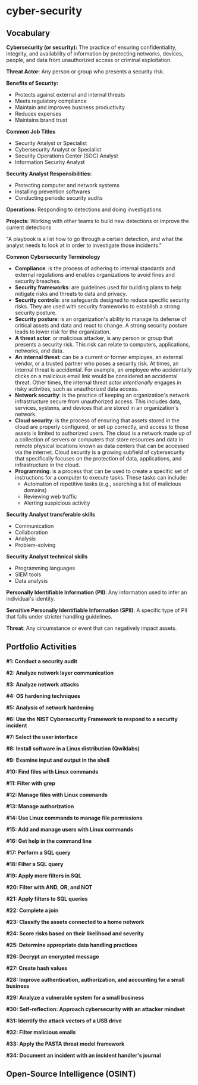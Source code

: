 # cyber-security
## Vocabulary
**Cybersecurity (or security):** The practice of ensuring confidentiality, integrity, and availability of information by protecting networks, devices, people, and data from unauthorized access or criminal exploitation.

**Threat Actor:** Any person or group who presents a security risk.

**Benefits of Security:**
* Protects against external and internal threats
* Meets regulatory compliance
* Maintain and improves business productivity
* Reduces expenses
* Maintains brand trust

**Common Job Titles**
* Security Analyst or Specialist
* Cybersecurity Analyst or Specialist
* Security Operations Center (SOC) Analyst
* Information Security Analyst

**Security Analyst Responsibilities:**
* Protecting computer and network systems
* Installing prevention softwares
* Conducting periodic security audits

**Operations:** Responding to detections and doing investigations

**Projects:** Working with other teams to build new detections or improve the current detections

"A playbook is a list how to go through a certain detection, and what the analyst needs to look at in order to investigate those incidents."

**Common Cybersecurity Terminology**
* **Compliance**: is the process of adhering to internal standards and external regulations and enables organizations to avoid fines and security breaches.
* **Security frameworks**: are guidelines used for building plans to help mitigate risks and threats to data and privacy.
* **Security controls**: are safeguards designed to reduce specific security risks. They are used with security frameworks to establish a strong security posture.
* **Security posture**: is an organization's ability to manage its defense of critical assets and data and react to change. A strong security posture leads to lower risk for the organization.
* **A threat actor**: or malicious attacker, is any person or group that presents a security risk. This risk can relate to computers, applications, networks, and data.
* **An internal threat**: can be a current or former employee, an external vendor, or a trusted partner who poses a security risk. At times, an internal threat is accidental. For example, an employee who accidentally clicks on a malicious email link would be considered an accidental threat. Other times, the internal threat actor *intentionally* engages in risky activities, such as unauthorized data access.
* **Network security**: is the practice of keeping an organization's network infrastructure secure from unauthorized access. This includes data, services, systems, and devices that are stored in an organization's network.
* **Cloud security**: is the process of ensuring that assets stored in the cloud are properly configured, or set up correctly, and access to those assets is limited to authorized users. The cloud is a network made up of a collection of servers or computers that store resources and data in remote physical locations known as data centers that can be accessed via the internet. Cloud security is a growing subfield of cybersecurity that specifically focuses on the protection of data, applications, and infrastructure in the cloud.
* **Programming**: is a process that can be used to create a specific set of instructions for a computer to execute tasks. These tasks can include:
  * Automation of repetitive tasks (e.g., searching a list of malicious domains)
  * Reviewing web traffic
  * Alerting suspicious activity

**Security Analyst transferable skills**
* Communication
* Collaboration
* Analysis
* Problem-solving

**Security Analyst technical skills**
* Programming languages
* SIEM tools
* Data analysis

**Personally Identifiable Information (PII)**: Any information used to infer an individual's identity.

**Sensitive Personally Identifiable Information (SPII)**: A specific type of PII that falls under stricter handling guidelines.

**Threat**: Any circumstance or event that can negatively impact assets.

## Portfolio Activities
**#1: Conduct a security audit**

**#2: Analyze network layer communication**

**#3: Analyze network attacks**

**#4: OS hardening techniques**

**#5: Analysis of network hardening**

**#6: Use the NIST Cybersecurity Framework to respond to a security incident**

**#7: Select the user interface**

**#8: Install software in a Linux distribution (Qwiklabs)**

**#9: Examine input and output in the shell**

**#10: Find files with Linux commands**

**#11: Filter with grep**

**#12: Manage files with Linux commands**

**#13: Manage authorization**

**#14: Use Linux commands to manage file permissions**

**#15: Add and manage users with Linux commands**

**#16: Get help in the command line**

**#17: Perform a SQL query**

**#18: Filter a SQL query**

**#19: Apply more filters in SQL**

**#20: Filter with AND, OR, and NOT**

**#21: Apply filters to SQL queries**

**#22: Complete a join**

**#23: Classify the assets connected to a home network**

**#24: Score risks based on their likelihood and severity**

**#25: Determine appropriate data handling practices**

**#26: Decrypt an encrypted message**

**#27: Create hash values**

**#28: Improve authentication, authorization, and accounting for a small business**

**#29: Analyze a vulnerable system for a small business**

**#30: Self-reflection: Approach cybersecurity with an attacker mindset**

**#31: Identify the attack vectors of a USB drive**

**#32: Filter malicious emails**

**#33: Apply the PASTA threat model framework**

**#34: Document an incident with an incident handler's journal**
## Open-Source Intelligence (OSINT)
